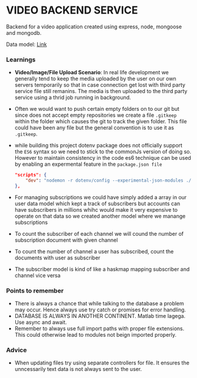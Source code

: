 # VIDEO BACKEND SERVICE

Backend for a video application created using express, node, mongoose and mongodb.

Data model: [Link](https://app.eraser.io/workspace/GR86oE1vuFjLIJl3IUh6?origin=share)

### Learnings

- **Video/Image/File Upload Scenario**: In real life development we generally tend to keep the media uploaded by the user
on our own servers temporarily so that in case connection get lost with third party service
file still remanins. The media is then uploaded to the third party service using a thrid job
running in background.

- Often we would want to push certain empty folders on to our git but since does not accept
empty repositories we create a file `.gitkeep` within the folder which causes the git to track the
given folder. This file could have been any file but the general convention is to use it as `.gitkeep`.

- while building this project dotenv package does not officially support the `ES6` syntax so we need to
stick to the commonJs version of doing so. However to maintain consistency in the code es6 technique can
be used by enabling an expermental feature in the `package.json file`

  ```json
  "scripts": {
      "dev": "nodemon -r dotenv/config --experimental-json-modules ./src/index.js"
  },
  ```

- For managing subscriptions we could have simply added a array in our user data model which kept a track of subscribers but accounts can have subscribers in millions whihc would make it very expensive to operate on that data so we created another model where we manange subscriptions
- To count the subscriber of each channel we will cound the number of subscription document with given channel
- To count the number of channel a user has subscribed, count the documents with user as subscriber
- The subscriber model is kind of like a haskmap mapping subscriber and channel vice versa

### Points to remember

- There is always a chance that while talking to the database a problem may occur. Hence always use
try catch or promises for error handling.
- DATABASE IS ALWAYS IN ANOTHER CONTINENT. Matlab time lagega. Use async and await.
- Remember to always use full import paths with proper file extensions. This could otherwise lead to
modules not beign imported properly.

### Advice

- When updating files try using separate controllers for file. It ensures the unncessarily text data is not always sent to the user.
